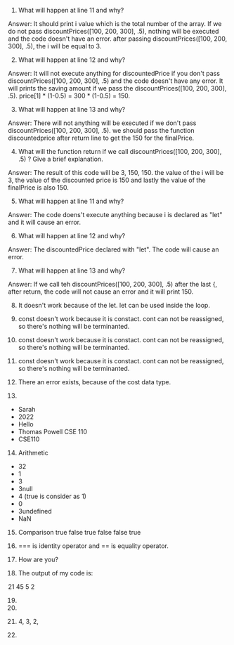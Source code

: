 1. What will happen at line 11 and why?

  Answer: It should print i value which is the total number of the array. If we do not pass discountPrices([100, 200, 300], .5), nothing will be executed and the code doesn't have an error. after passing discountPrices([100, 200, 300], .5), the i will be equal to 3.

2. What will happen at line 12 and why?

  Answer: It will not execute anything for discountedPrice if you don't pass discountPrices([100, 200, 300], .5)  and the code doesn't have any error. It will prints the saving amount if we pass the  discountPrices([100, 200, 300], .5). price[1] * (1-0.5) =  300 * (1-0.5) = 150. 

3. What will happen at line 13 and why?

  Answer: There will not anything will be executed if we don't pass discountPrices([100, 200, 300], .5). we should pass the function discountedprice after return line to get the 150 for the finalPrice. 

4. What will the function return if we call discountPrices([100, 200, 300], .5) ? Give a brief explanation.

  Answer: The result of this code will be 3, 150, 150. the value of the i will be 3, the value of the discounted price is 150 and lastly the value of the finalPrice is also 150.

5. What will happen at line 11 and why?

  Answer: The code doens't execute anything because i is declared as "let" and it will cause an error. 

6. What will happen at line 12 and why?

 Answer: The discountedPrice declared with "let". The code will cause an error. 


7. What will happen at line 13 and why?

 Answer: If we call teh discountPrices([100, 200, 300], .5) after the last {, after return, the code will not cause an error and it will print 150. 

8. It doesn't work because of the let. let can be used inside the loop.

9. const doesn't work because it is constact. cont can not be reassigned, so there's nothing will be terminanted. 

10. const doesn't work because it is constact. cont can not be reassigned, so there's nothing will be terminanted.

11. const doesn't work because it is constact. cont can not be reassigned, so there's nothing will be terminanted.

12. There an error exists, because of the cost data type. 

13. 
  * Sarah
  * 2022
  * Hello
  * Thomas Powell CSE 110
  * CSE110
  
14. Arithmetic
* 32
* 1
* 3
* 3null
* 4 (true is consider as 1)
* 0
* 3undefined
* NaN


15. Comparison
true 
false
true
false
false
true

16. === is identity operator and == is equality operator. 

17. How are you?

18. The output of my code is: 

 21
 45
 5
 2

19. 

20.

21. 4, 3, 2, 

21. 
